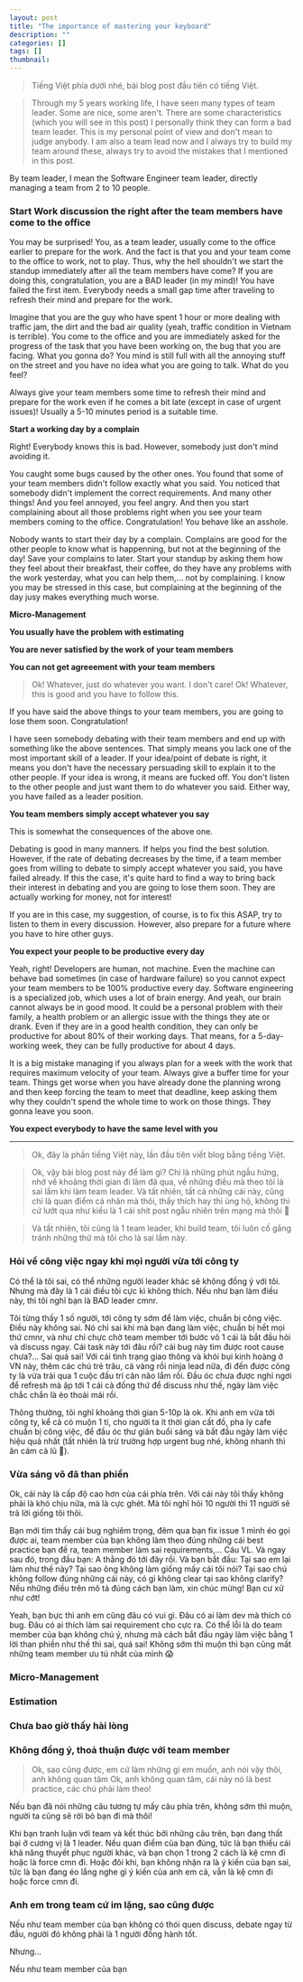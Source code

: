 ```yaml
---
layout: post
title: "The importance of mastering your keyboard"
description: ""
categories: []
tags: []
thumbnail: 
---
```


> Tiếng Việt phía dưới nhé, bài blog post đầu tiên có tiếng Việt.

> Through my 5 years working life, I have seen many types of team leader. Some are nice, some aren't. There are some characteristics (which you will see in this post) I personally think they can form a bad team leader. This is my personal point of view and don't mean to judge anybody.
> I am also a team lead now and I always try to build my team around these, always try to avoid the mistakes that I mentioned in this post.

By team leader, I mean the Software Engineer team leader, directly managing a team from 2 to 10 people.

### Start Work discussion the right after the team members have come to the office

You may be surprised! You, as a team leader, usually come to the office earlier to prepare for the work. And the fact is that you and your team come to the office to work, not to play. Thus, why the hell shouldn't we start the standup immediately after all the team members have come? If you are doing this, congratulation, you are a BAD leader (in my mind)! You have failed the first item. Everybody needs a small gap time after traveling to refresh their mind and prepare for the work.

Imagine that you are the guy who have spent 1 hour or more dealing with traffic jam, the dirt and the bad air quality (yeah, traffic condition in Vietnam is terrible). You come to the office and you are immediately asked for the progress of the task that you have been working on, the bug that you are facing. What you gonna do? You mind is still full with all the annoying stuff on the street and you have no idea what you are going to talk. What do you feel?

Always give your team members some time to refresh their mind and prepare for the work even if he comes a bit late (except in case of urgent issues)! Usually a 5-10 minutes period is a suitable time.

**Start a working day by a complain**

Right! Everybody knows this is bad. However, somebody just don't mind avoiding it.

You caught some bugs caused by the other ones. You found that some of your team members didn't follow exactly what you said. You noticed that somebody didn't implement the correct requirements. And many other things! And you feel annoyed, you feel angry. And then you start complaining about all those problems right when you see your team members coming to the office. Congratulation! You behave like an asshole.

Nobody wants to start their day by a complain. Complains are good for the other people to know what is happenning, but not at the beginning of the day! Save your complains to later. Start your standup by asking them how they feel about their breakfast, their coffee, do they have any problems with the work yesterday, what you can help them,... not by complaining. I know you may be stressed in this case, but complaining at the beginning of the day jusy makes everything much worse.

**Micro-Management**

**You usually have the problem with estimating**

**You are never satisfied by the work of your team members**



**You can not get agreeement with your team members**

> Ok! Whatever, just do whatever you want. I don't care!
> Ok! Whatever, this is good and you have to follow this.

If you have said the above things to your team members, you are going to lose them soon. Congratulation!

I have seen somebody debating with their team members and end up with something like the above sentences. That simply means you lack one of the most important skill of a leader. If your idea/point of debate is right, it means you don't have the necessary persuading skill to explain it to the other people. If your idea is wrong, it means are fucked off. You don't listen to the other people and just want them to do whatever you said. Either way, you have failed as a leader position.

**You team members simply accept whatever you say**

This is somewhat the consequences of the above one.

Debating is good in many manners. If helps you find the best solution. However, if the rate of debating decreases by the time, if a team member goes from willing to debate to simply accept whatever you said, you have failed already. If this the case, it's quite hard to find a way to bring back their interest in debating and you are going to lose them soon. They are actually working for money, not for interest!

If you are in this case, my suggestion, of course, is to fix this ASAP, try to listen to them in every discussion. However, also prepare for a future where you have to hire other guys.

**You expect your people to be productive every day**

Yeah, right! Developers are human, not machine. Even the machine can behave bad sometimes (in case of hardware failure) so you cannot expect your team members to be 100% productive every day. Software engineering is a specialized job, which uses a lot of brain energy. And yeah, our brain cannot always be in good mood. It could be a personal problem with their family, a health problem or an allergic issue with the things they ate or drank. Even if they are in a good health condition, they can only be productive for about 80% of their working days. That means, for a 5-day-working week, they can be fully productive for about 4 days.

It is a big mistake managing if you always plan for a week with the work that requires maximum velocity of your team. Always give a buffer time for your team. Things get worse when you have already done the planning wrong and then keep forcing the team to meet that deadline, keep asking them why they couldn't spend the whole time to work on those things. They gonna leave you soon.

**You expect everybody to have the same level with you**

---

> Ok, đây là phần tiếng Việt này, lần đầu tiên viết blog bằng tiếng Việt.

> Ok, vậy bài blog post này để làm gì? Chỉ là những phút ngẫu hứng, nhớ về khoảng thời gian đi làm đã qua, về những điều mà theo tôi là sai lầm khi làm team leader. Và tất nhiên, tất cả những cái này, cũng chỉ là quan điểm cá nhân mà thôi, thấy thích hay thì ủng hộ, không thì cứ lướt qua như kiểu là 1 cái shit post ngẫu nhiên trên mạng mà thôi 🤪

> Và tất nhiên, tôi cũng là 1 team leader, khi build team, tôi luôn cố gắng tránh những thứ mà tôi cho là sai lầm này.

### Hỏi về công việc ngay khi mọi người vừa tới công ty

Có thể là tôi sai, có thể những người leader khác sẽ không đồng ý với tôi. Nhưng mà đây là 1 cái điều tôi cực kì không thích. Nếu như bạn làm điều này, thì tôi nghĩ bạn là BAD leader cmnr.

Tôi từng thấy 1 số người, tới công ty sớm để làm việc, chuẩn bị công việc. Điều này không sai. Nó chỉ sai khi mà bạn đang làm việc, chuẩn bị hết mọi thứ cmnr, và như chỉ chực chờ team member tới bước vô 1 cái là bắt đầu hỏi và discuss ngay. Cái task này tới đâu rồi? cái bug này tìm được root cause chưa?... Sai quá sai! Với cái tình trạng giao thông và khói bụi kinh hoàng ở VN này, thêm các chú trẻ trâu, cá vàng rồi ninja lead nữa, đi đến được công ty là vừa trải qua 1 cuộc đấu trí cân não lắm rồi. Đầu óc chưa được nghỉ ngơi để refresh mà ập tới 1 cái cả đống thứ để discuss như thế, ngày làm việc chắc chắn là éo thoải mái rồi.

Thông thường, tôi nghĩ khoảng thời gian 5-10p là ok. Khi anh em vừa tới công ty, kể cả có muộn 1 tí, cho người ta ít thời gian cất đồ, pha ly cafe chuẩn bị công việc, để đầu óc thư giãn buổi sáng và bắt đầu ngày làm việc hiệu quả nhất (tất nhiên là trừ trường hợp urgent bug nhé, không nhanh thì ăn cám cả lũ 😤).

### Vừa sáng vô đã than phiền

Ok, cái này là cấp độ cao hơn của cái phía trên. Với cái này tôi thấy không phải là khó chịu nữa, mà là cực ghét. Mà tôi nghĩ hỏi 10 người thì 11 người sẽ trả lời giống tôi thôi.

Bạn mới tìm thấy cái bug nghiêm trọng, đêm qua bạn fix issue 1 mình éo gọi được ai, team member của bạn không làm theo đúng những cái best practice bạn đề ra, team member làm sai requirements,... Cáu VL. Và ngay sau đó, trong đầu bạn: A thằng đó tới đây rồi. Và bạn bắt đầu: Tại sao em lại làm như thế này? Tại sao ông không làm giống mấy cái tôi nói? Tại sao chú không follow đúng những cái này, có gì không clear tại sao không clarify? Nếu những điều trên mô tả đúng cách bạn làm, xin chúc mừng! Bạn cư xử như cớt!

Yeah, bạn bực thì anh em cũng đâu có vui gì. Đâu có ai làm dev mà thích có bug. Đâu có ai thích làm sai requirement cho cực ra. Có thể lỗi là do team member của bạn không chú ý, nhưng mà cách bắt đầu ngày làm việc bằng 1 lời than phiền như thế thì sai, quá sai! Không sớm thì muộn thì bạn cũng mất những team member ưu tú nhất của mình 😱

### Micro-Management

### Estimation

### Chưa bao giờ thấy hài lòng

### Không đồng ý, thoả thuận được với team member

> Ok, sao cũng được, em cứ làm những gì em muốn, anh nói vậy thôi, anh không quan tâm
> Ok, anh không quan tâm, cái này nó là best practice, các chú phải làm theo!

Nếu bạn đã nói những câu tương tự mấy câu phía trên, không sớm thì muộn, người ta cũng sẽ rời bỏ bạn đi mà thôi!

Khi bạn tranh luận với team và kết thúc bởi những câu trên, bạn đang thất bại ở cương vị là 1 leader. Nếu quan điểm của bạn đúng, tức là bạn thiếu cái khả năng thuyết phục người khác, và bạn chọn 1 trong 2 cách là kệ cmn đi hoặc là force cmn đi. Hoặc đôi khi, bạn không nhận ra là ý kiến của bạn sai, tức là bạn đang éo lắng nghe gì ý kiến của anh em cả, vẫn là kệ cmn đi hoặc force cmn đi.

### Anh em trong team cứ im lặng, sao cũng được

Nếu như team member của bạn không có thói quen discuss, debate ngay từ đầu, người đó không phải là 1 người đồng hành tốt.

Nhưng...

Nếu như team member của bạn 